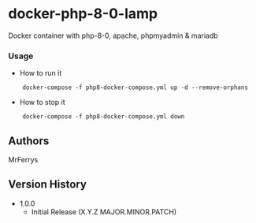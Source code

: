 # docker-php-8-0-lamp
Docker container with php-8-0, apache, phpmyadmin & mariadb 

### Usage

* How to run it
```
	docker-compose -f php8-docker-compose.yml up -d --remove-orphans
```
* How to stop it
```
	docker-compose -f php8-docker-compose.yml down
```

## Authors

MrFerrys  

## Version History

* 1.0.0
    * Initial Release (X.Y.Z MAJOR.MINOR.PATCH)